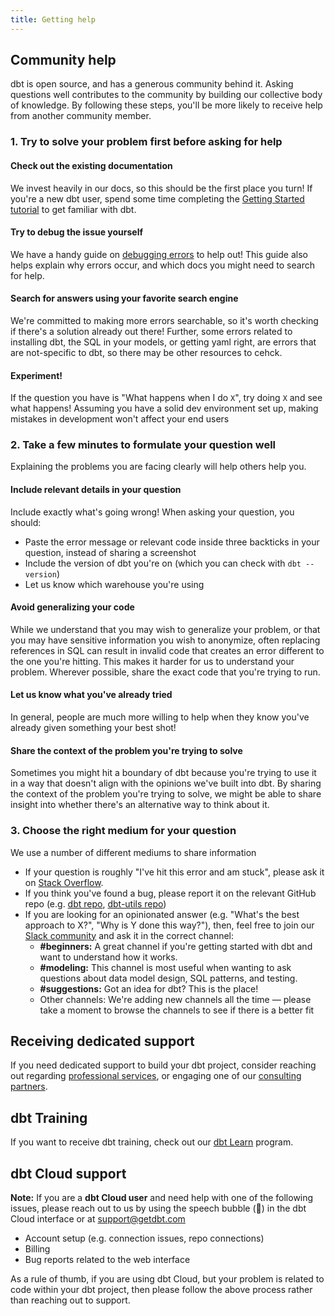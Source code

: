 ```yaml
---
title: Getting help
---
```

## Community help
dbt is open source, and has a generous community behind it. Asking questions well contributes to the community by building our collective body of knowledge. By following these steps, you'll be more likely to receive help from another community member.

### 1. Try to solve your problem first before asking for help

#### Check out the existing documentation
We invest heavily in our docs, so this should be the first place you turn! If you're a new dbt user, spend some time completing the [Getting Started tutorial](/tutorial/getting-started) to get familiar with dbt.

#### Try to debug the issue yourself
We have a handy guide on [debugging errors](debugging-errors) to help out! This guide also helps explain why errors occur, and which docs you might need to search for help.

#### Search for answers using your favorite search engine
We're committed to making more errors searchable, so it's worth checking if there's a solution already out there! Further, some errors related to installing dbt, the SQL in your models, or getting yaml right, are errors that are not-specific to dbt, so there may be other resources to cehck.

#### Experiment!
If the question you have is "What happens when I do `X`", try doing `X` and see what happens! Assuming you have a solid dev environment set up, making mistakes in development won't affect your end users

### 2. Take a few minutes to formulate your question well
Explaining the problems you are facing clearly will help others help you.
<!--- To-do:
We've also included some examples of well-asked questions below.-->

#### Include relevant details in your question
Include exactly what's going wrong! When asking your question, you should:
* Paste the error message or relevant code inside three backticks in your question, instead of sharing a screenshot
* Include the version of dbt you're on (which you can check with `dbt --version`)
* Let us know which warehouse you're using

#### Avoid generalizing your code
While we understand that you may wish to generalize your problem, or that you may have sensitive information you wish to anonymize, often replacing references in SQL can result in invalid code that creates an error different to the one you're hitting. This makes it harder for us to understand your problem. Wherever possible, share the exact code that you're trying to run.

#### Let us know what you've already tried
In general, people are much more willing to help when they know you've already given something your best shot!

#### Share the context of the problem you're trying to solve
Sometimes you might hit a boundary of dbt because you're trying to use it in a way that doesn't align with the opinions we've built into dbt. By sharing the context of the problem you're trying to solve, we might be able to share insight into whether there's an alternative way to think about it.

### 3. Choose the right medium for your question
We use a number of different mediums to share information
- If your question is roughly "I've hit this error and am stuck", please ask it on [Stack Overflow](https://stackoverflow.com/questions/ask?tags=dbt).
- If you think you've found a bug, please report it on the relevant GitHub repo (e.g. [dbt repo](https://github.com/dbt-labs/dbt), [dbt-utils repo](https://github.com/dbt-labs/dbt-utils))
- If you are looking for an opinionated answer (e.g. "What's the best approach to X?", "Why is Y done this way?"), then, feel free to join our [Slack community](https://community.getdbt.com/) and ask it in the correct channel:
    * **#beginners:** A great channel if you're getting started with dbt and want to understand how it works.
    * **#modeling:** This channel is most useful when wanting to ask questions about data model design, SQL patterns, and testing.
    * **#suggestions:** Got an idea for dbt? This is the place!
    * Other channels: We're adding new channels all the time — please take a moment to browse the channels to see if there is a better fit

## Receiving dedicated support
If you need dedicated support to build your dbt project, consider reaching out regarding [professional services](https://www.getdbt.com/contact/), or engaging one of our [consulting partners](https://www.getdbt.com/ecosystem/).

## dbt Training
If you want to receive dbt training, check out our [dbt Learn](https://learn.getdbt.com/) program.

## dbt Cloud support
**Note:** If you are a **dbt Cloud user** and need help with one of the following issues, please reach out to us by using the speech bubble (💬) in the dbt Cloud interface or at support@getdbt.com
- Account setup (e.g. connection issues, repo connections)
- Billing
- Bug reports related to the web interface

As a rule of thumb, if you are using dbt Cloud, but your problem is related to code within your dbt project, then please follow the above process rather than reaching out to support.

<!---
## Examples of well-asked questions


<details>
<summary></summary>
</details>

--->
